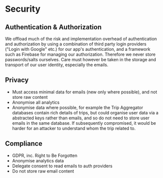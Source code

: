 # Security

## Authentication & Authorization

We offload much of the risk and implementation overhead of authentication and authorization by using a combination of third party login providers ("Login with Google" etc.) for our app's authentication, and a framework such as Firebase for managing our authorization. Therefore we never store passwords/salts ourselves. Care must however be taken in the storage and transport of our user identity, especially the emails.

## Privacy

- Must access minimal data for emails (new only where possible), and not store raw content
- Anonymise all analytics
- Anonymise data where possible, for example the Trip Aggregator databases contain rich details of trips, but could organise user data via a abstracted keys rather than emails, and so do not need to store user emails in the same database. If subsequently compromised, it would be harder for an attacker to understand whom the trip related to.

## Compliance

- GDPR, inc. Right to Be Forgotten
- Anonymise analytics data
- Delegate consent to read emails to auth providers
- Do not store raw email content
